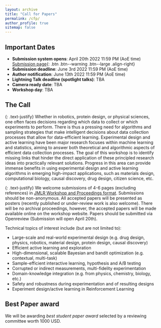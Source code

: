 ```yaml
---
layout: archive
title: "Call for Papers"
permalink: /cfp/
author_profile: true
sitemap: false
---
```


Important Dates
----------------
* **Submission system opens**: April 20th 2022 11:59 PM (AoE time)  [Submission page](#link){: .btn .btn--warning .btn--large .align-right}
* **Submission deadline**: June 3rd 2022 11:59 PM (AoE time)
* **Author notification**: June 13th 2022  11:59 PM (AoE time)
* **Lightning Talk deadline (spotlight talks)**: TBA
* **Camera ready date**: TBA
* **Workshop day**: TBA

The Call
---------

{: .text-justify}
Whether in robotics, protein design, or physical sciences, one often faces decisions regarding which data to collect or which experiments to perform. There is thus a pressing need for algorithms and sampling strategies that make intelligent decisions about data collection processes that allow for data-efficient learning. Experimental design and active learning have been major research focuses within machine learning and statistics, aiming to answer both theoretical and algorithmic aspects of efficient data collection processes. The goal of this workshop is to identify missing links that hinder the direct application of these principled research ideas into practically relevant solutions. Progress in this area can provide immense benefits in using experimental design and active learning algorithms in emerging high-impact applications, such as materials design, computational biology, causal discovery, drug design, citizen science, etc.

{: .text-justify}
We welcome submissions of 4-6 pages (excluding references) in [JMLR Workshop and Proceedings format](https://www.overleaf.com/latex/templates/template-for-journal-of-machine-learning-research-jmlr-with-jmlr2e-dot-sty/vjcpxhvztrjn). Submissions should be non-anonymous. All accepted papers will be presented as posters (recently published or under-review work is also welcome). There will be no archival proceedings, however, the accepted papers will be made available online on the workshop website. Papers should be submitted via Openreview (Submission will open April 20th).

Technical topics of interest include (but are not limited to):
- Large-scale and real-world experimental design
(e.g. drug design, physics, robotics, material design, protein design, causal discovery)
- Efficient active learning and exploration
- High-dimensional, scalable Bayesian and bandit optimization (e.g. contextual, multi-task)
- Sample-efficient interactive learning, hypothesis and A/B testing
- Corrupted or indirect measurements, multi-fidelity experimentation
- Domain-knowledge integration (e.g. from physics, chemistry, biology, etc.)
- Safety and robustness during experimentation and of resulting designs
- Experiment design/active learning in Reinforcement Learning


Best Paper award
---------
We will be awarding *best student paper award* selected by a reviewing committee worth 1000 USD.


<!--
## Camera-Ready Instructions
Camera-ready papers should be at most 4 pages (excluding references and appendix), using the [customized JMLR template linked here](camera_ready_jmlr_tex_template.zip).
All papers must be sent by **July 15, 2020, 11:59 PM (Anywhere on Earth)** to the following email address: realml.icml2020@gmail.com

Note that there will be no archival proceedings. However, the camera-ready papers will be made available on the workshop website.


## Lightning Talk Instructions
During the workshop, we will host a round of lightning talks for all accepted papers, where an author from each paper will have the chance to talk about their work live via Zoom, for up to 2 minutes (using slides). Slides must be in PDF format, and sent to organizers in advance, by July 15. Organizers will click through slides while authors speak. Slides will be made available on the workshop website.
Here are the key details:
* **Talk date/time:** 5:10 - 6:40 PM UTC on the day of the workshop (July 18, 2020).
* **Talk details:** Each talk should be under 2 minutes, using any number of slides. Talks should summarize the main ideas and results of the paper. During each talk, organizers will click through slides while authors speak.
* **Slide format:** Slides should be in PDF format.
* **Submitting slides:** Slides must be sent by **July 15, 2020 (end of day, Anywhere on Earth)** to the following email address: realml.icml2020@gmail.com

Note that we are hosting lightning talks in lieu of a poster session. However, for authors who wish to make and share a poster, we will provide a way for posters to be shared on our website. If you wish to do this, please email us at realml.icml2020@gmail.com. -->
